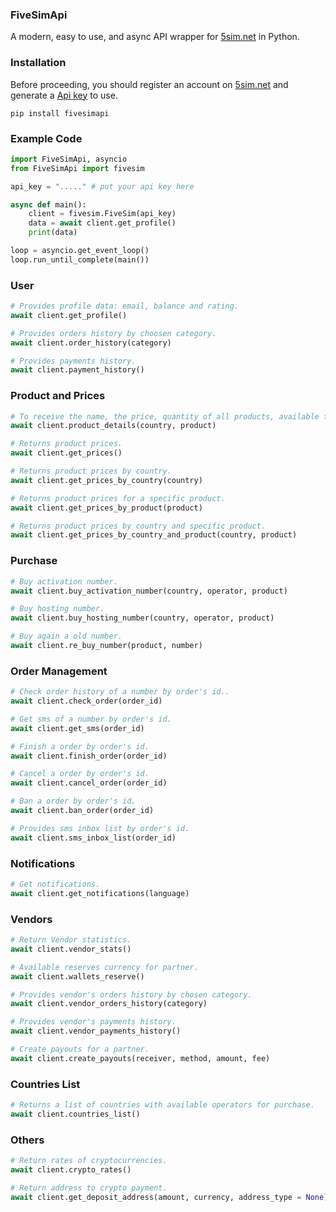 ### FiveSimApi
A modern, easy to use, and async API wrapper for [5sim.net](https://5sim.net/) in Python.

### Installation
Before proceeding, you should register an account on [5sim.net](https://5sim.net/) and generate a [Api key](https://5sim.net/settings/security) to use.

```pip install fivesimapi```

### Example Code
```python
import FiveSimApi, asyncio
from FiveSimApi import fivesim

api_key = "....." # put your api key here

async def main():
    client = fivesim.FiveSim(api_key)
    data = await client.get_profile()
    print(data)

loop = asyncio.get_event_loop()
loop.run_until_complete(main())
```
### User
```python
# Provides profile data: email, balance and rating.
await client.get_profile()

# Provides orders history by choosen category.
await client.order_history(category)

# Provides payments history.
await client.payment_history()
```
### Product and Prices
```python
# To receive the name, the price, quantity of all products, available to buy.
await client.product_details(country, product)

# Returns product prices.
await client.get_prices()

# Returns product prices by country.
await client.get_prices_by_country(country)

# Returns product prices for a specific product.
await client.get_prices_by_product(product)

# Returns product prices by country and specific product.
await client.get_prices_by_country_and_product(country, product)
```
### Purchase
```python
# Buy activation number.
await client.buy_activation_number(country, operator, product)

# Buy hosting number.
await client.buy_hosting_number(country, operator, product)

# Buy again a old number.
await client.re_buy_number(product, number)
```
### Order Management
```python
# Check order history of a number by order's id..
await client.check_order(order_id)

# Get sms of a number by order's id.
await client.get_sms(order_id)

# Finish a order by order's id.
await client.finish_order(order_id)

# Cancel a order by order's id.
await client.cancel_order(order_id)

# Ban a order by order's id.
await client.ban_order(order_id)

# Provides sms inbox list by order's id.
await client.sms_inbox_list(order_id)
```
### Notifications
```python
# Get notifications.
await client.get_notifications(language)
```
### Vendors
```python
# Return Vendor statistics.
await client.vendor_stats()

# Available reserves currency for partner.
await client.wallets_reserve()

# Provides vendor's orders history by chosen category.
await client.vendor_orders_history(category)

# Provides vendor's payments history.
await client.vendor_payments_history()

# Create payouts for a partner.
await client.create_payouts(receiver, method, amount, fee)
```
### Countries List
```python
# Returns a list of countries with available operators for purchase.
await client.countries_list()
```
### Others
```python
# Return rates of cryptocurrencies.
await client.crypto_rates()

# Return address to crypto payment.
await client.get_deposit_address(amount, currency, address_type = None)
```
